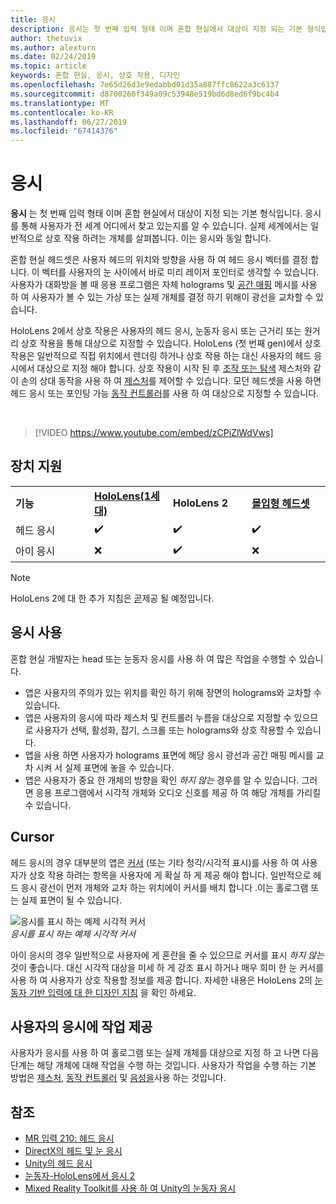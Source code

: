 ```yaml
---
title: 응시
description: 응시는 첫 번째 입력 형태 이며 혼합 현실에서 대상이 지정 되는 기본 형식입니다.
author: thetuvix
ms.author: alexturn
ms.date: 02/24/2019
ms.topic: article
keywords: 혼합 현실, 응시, 상호 작용, 디자인
ms.openlocfilehash: 7e65d26d3e9edabbd01d35a887ffc8622a3c6337
ms.sourcegitcommit: d8700260f349a09c53948e519bd6d8ed6f9bc4b4
ms.translationtype: MT
ms.contentlocale: ko-KR
ms.lasthandoff: 06/27/2019
ms.locfileid: "67414376"
---
```

# <a name="gaze"></a>응시

**응시** 는 첫 번째 입력 형태 이며 혼합 현실에서 대상이 지정 되는 기본 형식입니다. 응시를 통해 사용자가 전 세계 어디에서 찾고 있는지를 알 수 있습니다. 실제 세계에서는 일반적으로 상호 작용 하려는 개체를 살펴봅니다. 이는 응시와 동일 합니다.

혼합 현실 헤드셋은 사용자 헤드의 위치와 방향을 사용 하 여 헤드 응시 벡터를 결정 합니다. 이 벡터를 사용자의 눈 사이에서 바로 미리 레이저 포인터로 생각할 수 있습니다. 사용자가 대화방을 볼 때 응용 프로그램은 자체 holograms 및 [공간 매핑](spatial-mapping.md) 메시를 사용 하 여 사용자가 볼 수 있는 가상 또는 실제 개체를 결정 하기 위해이 광선을 교차할 수 있습니다.

HoloLens 2에서 상호 작용은 사용자의 헤드 응시, 눈동자 응시 또는 근거리 또는 원거리 상호 작용을 통해 대상으로 지정할 수 있습니다.
HoloLens (첫 번째 gen)에서 상호 작용은 일반적으로 직접 위치에서 렌더링 하거나 상호 작용 하는 대신 사용자의 헤드 응시에서 대상으로 지정 해야 합니다. 상호 작용이 시작 된 후 [조작 또는 탐색](gestures.md#composite-gestures) 제스처와 같이 손의 상대 동작을 사용 하 여 [제스처](gestures.md)를 제어할 수 있습니다. 모던 헤드셋을 사용 하면 헤드 응시 또는 포인팅 가능 [동작 컨트롤러](motion-controllers.md)를 사용 하 여 대상으로 지정할 수 있습니다.

<br>

>[!VIDEO https://www.youtube.com/embed/zCPiZlWdVws]

## <a name="device-support"></a>장치 지원

<table>
    <colgroup>
    <col width="25%" />
    <col width="25%" />
    <col width="25%" />
    <col width="25%" />
    </colgroup>
    <tr>
        <td><strong>기능</strong></td>
        <td><a href="hololens-hardware-details.md"><strong>HoloLens(1세대)</strong></a></td>
        <td><strong>HoloLens 2</strong></td>
        <td><a href="immersive-headset-hardware-details.md"><strong>몰입형 헤드셋</strong></a></td>
    </tr>
     <tr>
        <td>헤드 응시</td>
        <td>✔️</td>
        <td>✔️</td>
        <td>✔️</td>
    </tr>
     <tr>
        <td>아이 응시</td>
        <td>❌</td>
        <td>✔️</td>
        <td>❌</td>
    </tr>
</table>

> [!NOTE]
> HoloLens 2에 대 한 추가 지침은 [곧](index.md#news-and-notes)제공 될 예정입니다.


## <a name="uses-of-gaze"></a>응시 사용

혼합 현실 개발자는 head 또는 눈동자 응시를 사용 하 여 많은 작업을 수행할 수 있습니다.
* 앱은 사용자의 주의가 있는 위치를 확인 하기 위해 장면의 holograms와 교차할 수 있습니다.
* 앱은 사용자의 응시에 따라 제스처 및 컨트롤러 누름을 대상으로 지정할 수 있으므로 사용자가 선택, 활성화, 잡기, 스크롤 또는 holograms와 상호 작용할 수 있습니다.
* 앱을 사용 하면 사용자가 holograms 표면에 해당 응시 광선과 공간 매핑 메시를 교차 시켜 서 실제 표면에 놓을 수 있습니다.
* 앱은 사용자가 중요 한 개체의 방향을 확인 *하지 않는* 경우를 알 수 있습니다. 그러면 응용 프로그램에서 시각적 개체와 오디오 신호를 제공 하 여 해당 개체를 가리킬 수 있습니다.

## <a name="cursor"></a>Cursor

헤드 응시의 경우 대부분의 앱은 [커서](cursors.md) (또는 기타 청각/시각적 표시)를 사용 하 여 사용자가 상호 작용 하려는 항목을 사용자에 게 확실 하 게 제공 해야 합니다. 일반적으로 헤드 응시 광선이 먼저 개체와 교차 하는 위치에이 커서를 배치 합니다 .이는 홀로그램 또는 실제 표면이 될 수 있습니다.

![응시를 표시 하는 예제 시각적 커서](images/cursor.jpg)<br>
*응시를 표시 하는 예제 시각적 커서*

아이 응시의 경우 일반적으로 사용자에 게 혼란을 줄 수 있으므로 커서를 표시 *하지 않는* 것이 좋습니다. 대신 시각적 대상을 미세 하 게 강조 표시 하거나 매우 희미 한 눈 커서를 사용 하 여 사용자가 상호 작용할 정보를 제공 합니다. 자세한 내용은 HoloLens 2의 [눈동자 기반 입력에 대 한 디자인 지침](eye-tracking.md) 을 확인 하세요.

## <a name="giving-action-to-the-users-gaze"></a>사용자의 응시에 작업 제공

사용자가 응시를 사용 하 여 홀로그램 또는 실제 개체를 대상으로 지정 하 고 나면 다음 단계는 해당 개체에 대해 작업을 수행 하는 것입니다. 사용자가 작업을 수행 하는 기본 방법은 [제스처](gestures.md), [동작 컨트롤러](motion-controllers.md) 및 [음성을](voice-input.md)사용 하는 것입니다.

## <a name="see-also"></a>참조
* [MR 입력 210: 헤드 응시](holograms-210.md)
* [DirectX의 헤드 및 눈 응시](gaze-in-directx.md)
* [Unity의 헤드 응시](gaze-in-unity.md)
* [눈동자-HoloLens에서 응시 2](eye-tracking.md)
* [Mixed Reality Toolkit를 사용 하 여 Unity의 눈동자 응시](https://aka.ms/mrtk-eyes)
